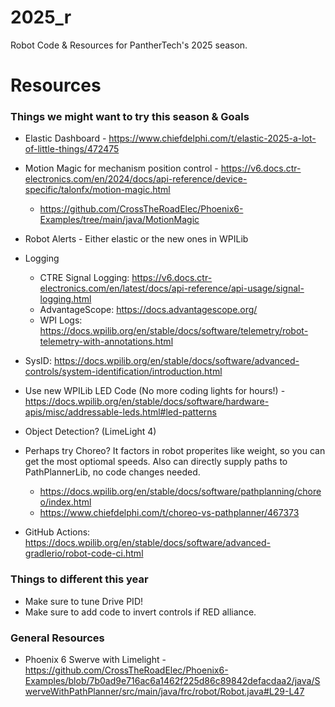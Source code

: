 # 2025_r
Robot Code &amp; Resources for PantherTech's 2025 season.

# Resources

### Things we might want to try this season & Goals

- Elastic Dashboard - https://www.chiefdelphi.com/t/elastic-2025-a-lot-of-little-things/472475
- Motion Magic for mechanism position control - https://v6.docs.ctr-electronics.com/en/2024/docs/api-reference/device-specific/talonfx/motion-magic.html
   - https://github.com/CrossTheRoadElec/Phoenix6-Examples/tree/main/java/MotionMagic
- Robot Alerts - Either elastic or the new ones in WPILib
- Logging
  - CTRE Signal Logging: https://v6.docs.ctr-electronics.com/en/latest/docs/api-reference/api-usage/signal-logging.html
  - AdvantageScope: https://docs.advantagescope.org/
  - WPI Logs: https://docs.wpilib.org/en/stable/docs/software/telemetry/robot-telemetry-with-annotations.html

- SysID: https://docs.wpilib.org/en/stable/docs/software/advanced-controls/system-identification/introduction.html
- Use new WPILib LED Code (No more coding lights for hours!) - https://docs.wpilib.org/en/stable/docs/software/hardware-apis/misc/addressable-leds.html#led-patterns
- Object Detection? (LimeLight 4)
- Perhaps try Choreo? It factors in robot properites like weight, so you can get the most optiomal speeds. Also can directly supply paths to PathPlannerLib, no code changes needed.
  - https://docs.wpilib.org/en/stable/docs/software/pathplanning/choreo/index.html
  - https://www.chiefdelphi.com/t/choreo-vs-pathplanner/467373
- GitHub Actions: https://docs.wpilib.org/en/stable/docs/software/advanced-gradlerio/robot-code-ci.html

### Things to different this year
- Make sure to tune Drive PID!
- Make sure to add code to invert controls if RED alliance.

### General Resources
- Phoenix 6 Swerve with Limelight - https://github.com/CrossTheRoadElec/Phoenix6-Examples/blob/7b0ad9e716ac6a1462f225d86c89842defacdaa2/java/SwerveWithPathPlanner/src/main/java/frc/robot/Robot.java#L29-L47
